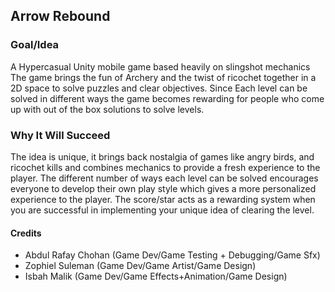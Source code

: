 <h2>Arrow Rebound</h2>
<h3>Goal/Idea</h3>
<p>A Hypercasual Unity mobile game based heavily on slingshot mechanics
The game brings the fun of Archery and the twist of ricochet together in a 2D space to solve puzzles and clear objectives. Since Each level can be solved in different ways the game becomes rewarding for people who come up with out of the box solutions to solve levels.</p>

<h3>Why It Will Succeed</h3>
<p>The idea is unique, it brings back nostalgia of games like angry birds, and ricochet kills and combines mechanics to provide a fresh experience to the player. The different number of ways each level can be solved encourages everyone to develop their own play style which gives a more personalized experience to the player. The score/star acts as a rewarding system when you are successful in implementing your unique idea of clearing the level.</p> 

<h4>Credits</h4>
<ul>
  <li>Abdul Rafay Chohan (Game Dev/Game Testing + Debugging/Game Sfx)</li>
  <li>Zophiel Suleman (Game Dev/Game Artist/Game Design)</li>
  <li>Isbah Malik (Game Dev/Game Effects+Animation/Game Design)</li>
</ul>
